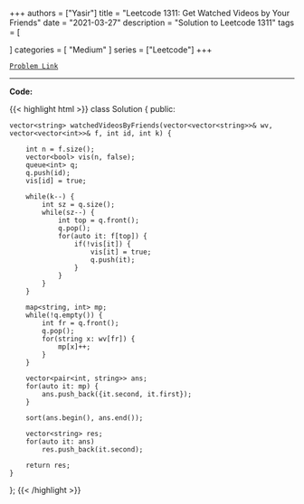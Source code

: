 
+++
authors = ["Yasir"]
title = "Leetcode 1311: Get Watched Videos by Your Friends"
date = "2021-03-27"
description = "Solution to Leetcode 1311"
tags = [
    
]
categories = [
    "Medium"
]
series = ["Leetcode"]
+++



[`Problem Link`](https://leetcode.com/problems/get-watched-videos-by-your-friends/description/)

---

**Code:**

{{< highlight html >}}
class Solution {
public:
        
    vector<string> watchedVideosByFriends(vector<vector<string>>& wv, vector<vector<int>>& f, int id, int k) {
        
        int n = f.size();
        vector<bool> vis(n, false);
        queue<int> q;
        q.push(id);
        vis[id] = true;
        
        while(k--) {
            int sz = q.size();
            while(sz--) {
                int top = q.front();
                q.pop();
                for(auto it: f[top]) {
                    if(!vis[it]) {
                        vis[it] = true;
                        q.push(it);
                    }
                }
            }
        }
        
        map<string, int> mp;
        while(!q.empty()) {
            int fr = q.front();
            q.pop();
            for(string x: wv[fr]) {
                mp[x]++;
            }
        }
        
        vector<pair<int, string>> ans;
        for(auto it: mp) {
            ans.push_back({it.second, it.first});
        }

        sort(ans.begin(), ans.end());
     
        vector<string> res;
        for(auto it: ans)
            res.push_back(it.second);
        
        return res;
    }
};
{{< /highlight >}}

